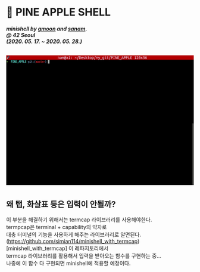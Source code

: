# :pineapple: PINE APPLE SHELL
***minishell by [gmoon](https://github.com/moon9ua) and [sanam](https://github.com/simian114).***<br>
***@ 42 Seoul***<br>
***(2020. 05. 17. ~ 2020. 05. 28.)***

![GIF](GIF.gif)
-----

## 왜 탭, 화살표 등은 입력이 안될까?
이 부분을 해결하기 위해서는 termcap 라이브러리를 사용해야한다.  
termpcap은 terminal + capability의 약자로  
대충 터미널의 기능을 사용하게 해주는 라이브러리로 알면된다.  
(https://github.com/simian114/minishell_with_termcap)[minishell_with_termcap] 이 레파지토리에서  
termcap 라이브러리를 활용해서 입력을 받아오는 함수를 구현하는 중...  
나중에 이 함수 다 구현되면 minishell에 적용할 예정이다.

